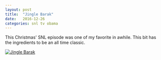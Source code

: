 ```yaml
---
layout: post
title:  "Jingle Barak"
date:   2016-12-26
categories: snl tv obama
---
```


This Christmas' SNL episode was one of my favorite in awhile.  This bit has the ingredients to be an all time classic.

[![Jingle Barak](https://youtu.be/dTgGNNpEvkw.jpg)](https://youtu.be/dTgGNNpEvkw "Jingle Barak")

